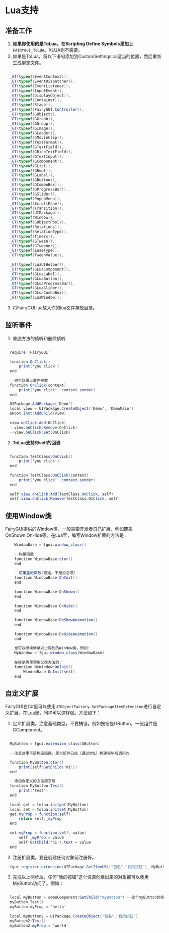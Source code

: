 Lua支持
====

## 准备工作

1. **如果你使用的是ToLua，在Scripting Define Symbols里加上** `FAIRYGUI_TOLUA`。XLUA则不需要。
2. 如果是ToLua，将以下语句添加到CustomSettings.cs适当的位置，然后重新生成绑定文件。

  ```csharp

    _GT(typeof(EventContext)),
    _GT(typeof(EventDispatcher)),
    _GT(typeof(EventListener)),
    _GT(typeof(InputEvent)),
    _GT(typeof(DisplayObject)),
    _GT(typeof(Container)),
    _GT(typeof(Stage)),
    _GT(typeof(FairyGUI.Controller)),
    _GT(typeof(GObject)),
    _GT(typeof(GGraph)),
    _GT(typeof(GGroup)),
    _GT(typeof(GImage)),
    _GT(typeof(GLoader)),
    _GT(typeof(GMovieClip)),
    _GT(typeof(TextFormat)),
    _GT(typeof(GTextField)),
    _GT(typeof(GRichTextField)),
    _GT(typeof(GTextInput)),
    _GT(typeof(GComponent)),
    _GT(typeof(GList)),
    _GT(typeof(GRoot)),
    _GT(typeof(GLabel)),
    _GT(typeof(GButton)),
    _GT(typeof(GComboBox)),
    _GT(typeof(GProgressBar)),
    _GT(typeof(GSlider)),
    _GT(typeof(PopupMenu)),
    _GT(typeof(ScrollPane)),
    _GT(typeof(Transition)),
    _GT(typeof(UIPackage)),
    _GT(typeof(Window)),
    _GT(typeof(GObjectPool)),
    _GT(typeof(Relations)),
    _GT(typeof(RelationType)),
    _GT(typeof(Timers)),
    _GT(typeof(GTween)),
    _GT(typeof(GTweener)),
    _GT(typeof(EaseType)),
    _GT(typeof(TweenValue)),
    
    _GT(typeof(LuaUIHelper)),
    _GT(typeof(GLuaComponent)),
    _GT(typeof(GLuaLabel)),
    _GT(typeof(GLuaButton)),
    _GT(typeof(GLuaProgressBar)),
    _GT(typeof(GLuaSlider)),
    _GT(typeof(GLuaComboBox)),
    _GT(typeof(LuaWindow)),

  ```

3. 将FairyGUI.lua放入你的lua文件存放目录。

## 监听事件

1. 普通方法的侦听和删除侦听

  ```csharp

    require 'FairyGUI'
    
    function OnClick()
    	print('you click')
    end
    
    --也可以带上事件参数
    function OnClick(context)
    	print('you click'..context.sender)
    end
    
    UIPackage.AddPackage('Demo')
    local view = UIPackage.CreateObject('Demo', 'DemoMain')
    GRoot.inst:AddChild(view)
    
    view.onClick:Add(OnClick)
    --view.onClick:Remove(OnClick)
    --view.onClick:Set(OnClick)

  ```
	
2. **ToLua支持带self的回调**

  ```csharp

    function TestClass:OnClick()
    	print('you click')
    end
    
    function TestClass:OnClick(context)
    	print('you click'..context.sender)
    end
    
    self.view.onClick:Add(TestClass.OnClick, self)
    self.view.onClick:Remove(TestClass.OnClick, self)

  ```

## 使用Window类

FairyGUI提供的Window类，一般需要开发者自己扩展，例如覆盖OnShown,OnHide等。在Lua里，编写Window扩展的方法是：

```csharp
    WindowBase = fgui.window_class()
    
    --构建函数
    function WindowBase:ctor()
    end
    
    --可覆盖的函数(可选，不是说必须）
    function WindowBase:OnInit()
    end
    
    function WindowBase:OnShown()
    end
    
    function WindowBase:OnHide()
    end
    
    function WindowBase:DoShowAnimation()
    end
    
    function WindowBase:DoHideAnimation()
    end
    
    也可以继续继承以上得到的Window类，例如:
    MyWindow = fgui.window_class(WindowBase)
    
    在继承类里调用父类方法的:
    function MyWindow:OnInit()
    	WindowBase.OnInit(self)
    end

```

## 自定义扩展

FairyGUI在C#里可以使用`UIObjectFactory.SetPackageItemExtension`进行自定义扩展。在Lua里，同样可以这样做。方法如下：

1. 定义扩展类。注意基础类型，不要搞错。例如按钮是GButton，一般组件是GComponent。

  ```csharp

    MyButton = fgui.extension_class(GButton)
    
    --注意这里不是构造函数，是当组件已经（通过XML）构建完毕后调用的

    function MyButton:ctor()
    	print(self:GetChild('n1'))
    end
    
    --添加自定义的方法和字段
    function MyButton:Test()
    	print('test')
    end
    
    local get = tolua.initget(MyButton)
    local set = tolua.initset(MyButton)
    get.myProp = function(self)
    	return self._myProp
    end
    
    set.myProp = function(self, value)
    	self._myProp = value
    	self:GetChild('n1').text = value
    end
  
  ```

2. 注册扩展类。要在创建任何对象前注册好。

  ```csharp
    fgui.register_extension(UIPackage.GetItemURL("包名","我的按钮"), MyButton)
  ```

3. 完成以上两步后，任何“我的按钮”这个资源创建出来的对象都可以使用MyButton访问了。例如：

  ```csharp

    local myButton = someComponent:GetChild("myButton") --这个myButton的资源是“我的按钮”
    myButton:Test()
    myButton.myProp = 'hello'
    
    local myButton2 = UIPackage.CreateObject("包名","我的按钮")
    myButton2:Test()
    myButton2.myProp = 'world'

  ```